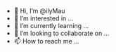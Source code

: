 - 👋 Hi, I’m @ilyMau
- 👀 I’m interested in ...
- 🌱 I’m currently learning ...
- 💞️ I’m looking to collaborate on ...
- 📫 How to reach me ...

<!---
ilyMau/ilyMau is a ✨ special ✨ repository because its `README.md` (this file) appears on your GitHub profile.
You can click the Preview link to take a look at your changes.
--->
